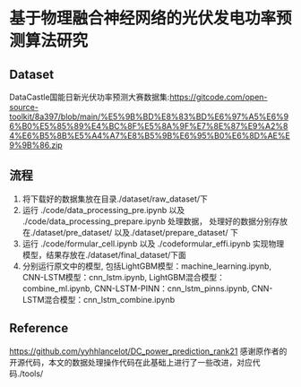# 基于物理融合神经网络的光伏发电功率预测算法研究

## Dataset
DataCastle国能日新光伏功率预测大赛数据集:https://gitcode.com/open-source-toolkit/8a397/blob/main/%E5%9B%BD%E8%83%BD%E6%97%A5%E6%96%B0%E5%85%89%E4%BC%8F%E5%8A%9F%E7%8E%87%E9%A2%84%E6%B5%8B%E5%A4%A7%E8%B5%9B%E6%95%B0%E6%8D%AE%E9%9B%86.zip

## 流程
1. 将下载好的数据集放在目录./dataset/raw_dataset/下
2. 运行 ./code/data_processing_pre.ipynb 以及 ./code/data_processing_prepare.ipynb 处理数据， 处理好的数据分别存放在./dataset/pre_dataset/ 以及./dataset/prepare_dataset/ 下
3. 运行 ./code/formular_cell.ipynb 以及 ./codeformular_effi.ipynb 实现物理模型，结果存放在./dataset/final_dataset/下面
4. 分别运行原文中的模型, 包括LightGBM模型：machine_learning.ipynb, CNN-LSTM模型：cnn_lstm.ipynb, LightGBM混合模型：combine_ml.ipynb, CNN-LSTM-PINN：cnn_lstm_pinns.ipynb,  CNN-LSTM混合模型：cnn_lstm_combine.ipynb

## Reference 
https://github.com/yyhhlancelot/DC_power_prediction_rank21
感谢原作者的开源代码，本文的数据处理操作代码在此基础上进行了一些改进，对应代码./tools/

